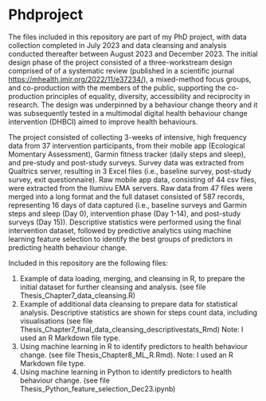# Phdproject

The files included in this repository are part of my PhD project, with data collection completed in July 2023 and data cleansing and analysis conducted thereafter between August 2023 and December 2023.  The initial design phase of the project consisted of a three-workstream design comprised of of a systematic review (published in a scientific journal https://mhealth.jmir.org/2022/11/e37234/), a mixed-method focus groups, and co-production with the members of the public, supporting the co-production principles of equality, diversity, accessibility and reciprocity in research. The design was underpinned by a behaviour change theory and it was subsequently tested in a multimodal digital health behaviour change intervention (DHBCI) aimed to improve health behaviours.  


The project consisted of collecting 3-weeks of intensive, high frequency data from 37 intervention participants, from their mobile app (Ecological Momentary Assessment), Garmin fitness tracker (daily steps and sleep), and pre-study and post-study surveys.  Survey data was extracted from Qualtrics server, resulting in 3 Excel files (i.e., baseline survey, post-study survey, exit questionnaire).  Raw mobile app data, consisting of 44 csv files, were extracted from the Ilumivu EMA servers.  Raw data from 47 files were merged into a long format and the full dataset consisted of 587 records, representing 16 days of data captured (i.e., baseline surveys and Garmin steps and sleep (Day 0), intervention phase (Day 1-14), and post-study surveys (Day 15)).  Descriptive statistics were performed using the final intervention dataset, followed by predictive analytics using machine learning feature selection to identify the best groups of predictors in predicting health behaviour change.  

Included in this repository are the following files:
1) Example of data loading, merging, and cleansing in R, to prepare the initial dataset for further cleansing and analysis. (see file Thesis_Chapter7_data_cleansing.R)
2) Example of additional data cleansing to prepare data for statistical analysis.  Descriptive statistics are shown for steps count data, including visualisations (see file Thesis_Chapter7_final_data_cleansing_descriptivestats_Rmd)  Note:  I used an R Markdown file type.
3) Using machine learning in R to identify predictors to health behaviour change. (see file Thesis_Chapter8_ML_R.Rmd). Note:  I used an R Markdown file type.
4) Using machine learning in Python to identify predictors to health behaviour change. (see file Thesis_Python_feature_selection_Dec23.ipynb)


